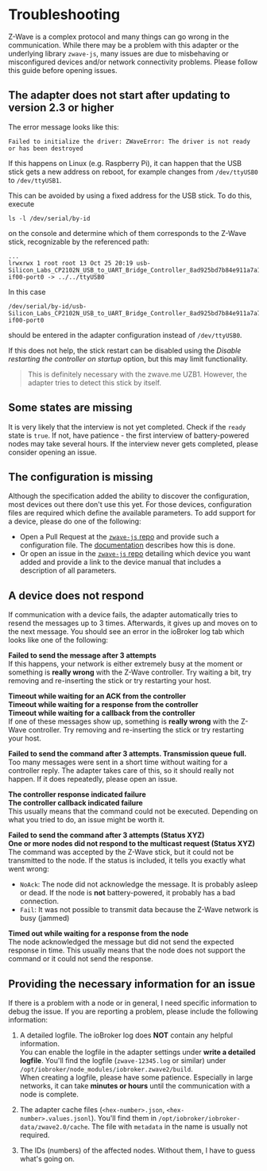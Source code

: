 # Troubleshooting

Z-Wave is a complex protocol and many things can go wrong in the communication. While there may be a problem with this adapter or the underlying library `zwave-js`, many issues are due to misbehaving or misconfigured devices and/or network connectivity problems. Please follow this guide before opening issues.

## The adapter does not start after updating to version 2.3 or higher

The error message looks like this:

```
Failed to initialize the driver: ZWaveError: The driver is not ready or has been destroyed
```

If this happens on Linux (e.g. Raspberry Pi), it can happen that the USB stick gets a new address on reboot, for example changes from `/dev/ttyUSB0` to `/dev/ttyUSB1`.

This can be avoided by using a fixed address for the USB stick. To do this, execute

```
ls -l /dev/serial/by-id
```

on the console and determine which of them corresponds to the Z-Wave stick, recognizable by the referenced path:

```
...
lrwxrwx 1 root root 13 Oct 25 20:19 usb-Silicon_Labs_CP2102N_USB_to_UART_Bridge_Controller_8ad925bd7b84e911a7a1d6217343c2-if00-port0 -> ../../ttyUSB0
```

In this case

```
/dev/serial/by-id/usb-Silicon_Labs_CP2102N_USB_to_UART_Bridge_Controller_8ad925bd7b84e911a7a7a1d6217343c2-if00-port0
```

should be entered in the adapter configuration instead of `/dev/ttyUSB0`.

If this does not help, the stick restart can be disabled using the _Disable restarting the controller on startup_ option, but this may limit functionality.

> This is definitely necessary with the zwave.me UZB1. However, the adapter tries to detect this stick by itself.

## Some states are missing

It is very likely that the interview is not yet completed. Check if the `ready` state is `true`. If not, have patience - the first interview of battery-powered nodes may take several hours. If the interview never gets completed, please consider opening an issue.

## The configuration is missing

Although the specification added the ability to discover the configuration, most devices out there don't use this yet. For those devices, configuration files are required which define the available parameters. To add support for a device, please do one of the following:

-   Open a Pull Request at the [`zwave-js` repo](https://github.com/AlCalzone/node-zwave-js) and provide such a configuration file. The [documentation](https://alcalzone.github.io/node-zwave-js/#/development/config-files) describes how this is done.
-   Or open an issue in the [`zwave-js` repo](https://github.com/AlCalzone/node-zwave-js) detailing which device you want added and provide a link to the device manual that includes a description of all parameters.

## A device does not respond

If communication with a device fails, the adapter automatically tries to resend the messages up to 3 times. Afterwards, it gives up and moves on to the next message. You should see an error in the ioBroker log tab which looks like one of the following:

**Failed to send the message after 3 attempts**  
If this happens, your network is either extremely busy at the moment or something is **really wrong** with the Z-Wave controller. Try waiting a bit, try removing and re-inserting the stick or try restarting your host.

**Timeout while waiting for an ACK from the controller**  
**Timeout while waiting for a response from the controller**  
**Timeout while waiting for a callback from the controller**  
If one of these messages show up, something is **really wrong** with the Z-Wave controller. Try removing and re-inserting the stick or try restarting your host.

**Failed to send the command after 3 attempts. Transmission queue full.**  
Too many messages were sent in a short time without waiting for a controller reply. The adapter takes care of this, so it should really not happen. If it does repeatedly, please open an issue.

**The controller response indicated failure**  
**The controller callback indicated failure**  
This usually means that the command could not be executed. Depending on what you tried to do, an issue might be worth it.

**Failed to send the command after 3 attempts (Status XYZ)**  
**One or more nodes did not respond to the multicast request (Status XYZ)**  
The command was accepted by the Z-Wave stick, but it could not be transmitted to the node. If the status is included, it tells you exactly what went wrong:

-   `NoAck`: The node did not acknowledge the message. It is probably asleep or dead. If the node is **not** battery-powered, it probably has a bad connection.
-   `Fail`: It was not possible to transmit data because the Z-Wave network is busy (jammed)

**Timed out while waiting for a response from the node**  
The node acknowledged the message but did not send the expected response in time. This usually means that the node does not support the command or it could not send the response.

## Providing the necessary information for an issue

If there is a problem with a node or in general, I need specific information to debug the issue. If you are reporting a problem, please include the following information:

1. A detailed logfile. The ioBroker log does **NOT** contain any helpful information.  
   You can enable the logfile in the adapter settings under **write a detailed logfile**. You'll find the logfile (`zwave-12345.log` or similar) under `/opt/iobroker/node_modules/iobroker.zwave2/build`.  
   When creating a logfile, please have some patience. Especially in large networks, it can take **minutes or hours** until the communication with a node is complete.

2. The adapter cache files (`<hex-number>.json`, `<hex-number>.values.jsonl`). You'll find them in `/opt/iobroker/iobroker-data/zwave2.0/cache`. The file with `metadata` in the name is usually not required.

3. The IDs (numbers) of the affected nodes. Without them, I have to guess what's going on.
